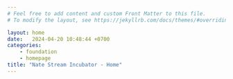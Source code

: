 ```yaml
---
# Feel free to add content and custom Front Matter to this file.
# To modify the layout, see https://jekyllrb.com/docs/themes/#overriding-theme-defaults

layout: home
date:   2024-04-20 10:48:44 +0700
categories:
    - foundation
    - homepage
title: "Nate Stream Incubator - Home"
---
```

